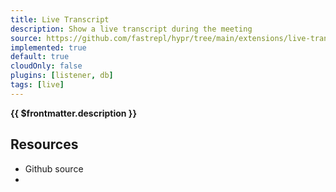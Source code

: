 ```yaml
---
title: Live Transcript
description: Show a live transcript during the meeting
source: https://github.com/fastrepl/hypr/tree/main/extensions/live-transcript
implemented: true
default: true
cloudOnly: false
plugins: [listener, db]
tags: [live]
---
```


<TitleWithContributors :title="$frontmatter.title" />

**{{ $frontmatter.description }}**

<ExtensionTags :frontmatter="$frontmatter" />

## Resources

<ul>
  <li><a :href="$frontmatter.source">Github source</a></li>
  <li v-for="plugin in $frontmatter.plugins"><PluginLink :plugin /></li>
</ul>
